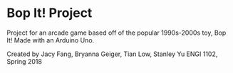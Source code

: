 # Bop It! Project
Project for an arcade game based off of the popular 1990s-2000s toy, Bop It! Made with an Arduino Uno.

Created by Jacy Fang, Bryanna Geiger, Tian Low, Stanley Yu
ENGI 1102, Spring 2018
